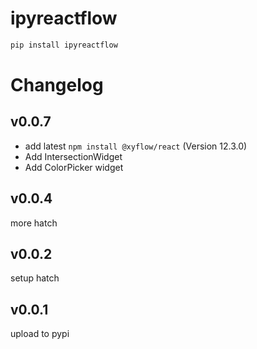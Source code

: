 # ipyreactflow

```sh
pip install ipyreactflow
```



# Changelog


## v0.0.7

* add latest `npm install @xyflow/react` (Version 12.3.0)
* Add IntersectionWidget
* Add ColorPicker widget

## v0.0.4

more hatch

## v0.0.2

setup hatch

## v0.0.1

upload to pypi